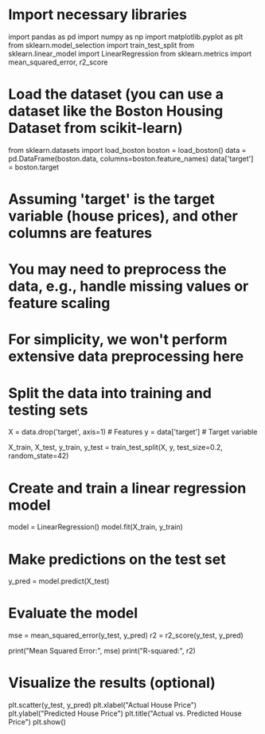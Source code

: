 # Import necessary libraries
import pandas as pd
import numpy as np
import matplotlib.pyplot as plt
from sklearn.model_selection import train_test_split
from sklearn.linear_model import LinearRegression
from sklearn.metrics import mean_squared_error, r2_score

# Load the dataset (you can use a dataset like the Boston Housing Dataset from scikit-learn)
from sklearn.datasets import load_boston
boston = load_boston()
data = pd.DataFrame(boston.data, columns=boston.feature_names)
data['target'] = boston.target

# Assuming 'target' is the target variable (house prices), and other columns are features
# You may need to preprocess the data, e.g., handle missing values or feature scaling
# For simplicity, we won't perform extensive data preprocessing here

# Split the data into training and testing sets
X = data.drop('target', axis=1)  # Features
y = data['target']  # Target variable

X_train, X_test, y_train, y_test = train_test_split(X, y, test_size=0.2, random_state=42)

# Create and train a linear regression model
model = LinearRegression()
model.fit(X_train, y_train)

# Make predictions on the test set
y_pred = model.predict(X_test)

# Evaluate the model
mse = mean_squared_error(y_test, y_pred)
r2 = r2_score(y_test, y_pred)

print("Mean Squared Error:", mse)
print("R-squared:", r2)

# Visualize the results (optional)
plt.scatter(y_test, y_pred)
plt.xlabel("Actual House Price")
plt.ylabel("Predicted House Price")
plt.title("Actual vs. Predicted House Price")
plt.show()
